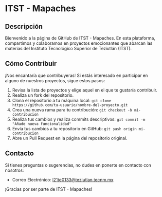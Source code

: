 # ITST - Mapaches

## Descripción

Bienvenido a la página de GitHub de ITST - Mapaches. En esta plataforma, compartimos y colaboramos en proyectos emocionantes que abarcan las materias del Instituto Tecnológico Superior de Teziutlán (ITST).

## Cómo Contribuir

¡Nos encantaría que contribuyeras! Si estás interesado en participar en alguno de nuestros proyectos, sigue estos pasos:

1. Revisa la lista de proyectos y elige aquel en el que te gustaría contribuir.
2. Realiza un fork del repositorio.
3. Clona el repositorio a tu máquina local: `git clone https://github.com/tu-usuario/nombre-del-proyecto.git`
4. Crea una nueva rama para tu contribución: `git checkout -b mi-contribucion`
5. Realiza tus cambios y realiza commits descriptivos: `git commit -m "Añade nueva funcionalidad"`
6. Envía tus cambios a tu repositorio en GitHub: `git push origin mi-contribucion`
7. Abre un Pull Request en la página del repositorio original.


## Contacto

Si tienes preguntas o sugerencias, no dudes en ponerte en contacto con nosotros:

- Correo Electrónico: [l21te0133@teziutlan.tecnm.mx](mailto:l21te0133@teziutlan.tecnm.mx)

¡Gracias por ser parte de ITST - Mapaches!
